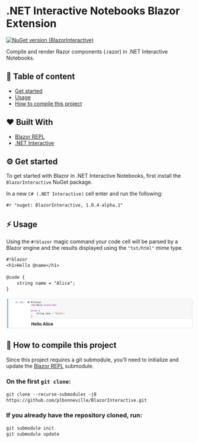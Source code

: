 # .NET Interactive Notebooks Blazor Extension

[![NuGet version (BlazorInteractive)](https://img.shields.io/nuget/v/BlazorInteractive.svg)](https://www.nuget.org/packages/BlazorInteractive/)

Compile and render Razor components (.razor) in .NET Interactive Notebooks.

## 🎯 Table of content

- [Get started](#-get-started)
- [Usage](#-usage)
- [How to compile this project](#-how-to-compile-this-project)

## ❤️ Built With

- [Blazor REPL](https://github.com/BlazorRepl/BlazorRepl)
- [.NET Interactive ](https://github.com/dotnet/interactive)

## ⚙️ Get started

To get started with Blazor in .NET Interactive Notebooks, first install the `BlazorInteractive` NuGet package.

In a new `C# (.NET Interactive)` cell enter and run the following:

```
#r "nuget: BlazorInteractive, 1.0.4-alpha.1"
```

## ⚡️ Usage

Using the `#!blazor` magic command your code cell will be parsed by a Blazor engine and the results displayed using the `"txt/html"` mime type.

```razor
#!blazor
<h1>Hello @name</h1>

@code {
    string name = "Alice";
}
```

![hello world](img/example1.jpg)

## 🌱 How to compile this project

Since this project requires a git submodule, you'll need to initialize and update the [Blazor REPL](https://github.com/BlazorRepl/BlazorRepl) submodule.

### On the first `git clone`:

```
git clone --recurse-submodules -j8 https://github.com/plbonneville/BlazorInteractive.git
```

### If you already have the repository cloned, run:

```
git submodule init
git submodule update
```
